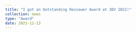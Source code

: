 ```yaml
---
title: "I got an Outstanding Reviewer Award at 3DV 2021!"
collection: news
type: "Award"
date: 2021-11-13
---
```

